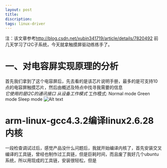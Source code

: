 ```yaml
---
layout: post
title: 
discription: 
tags: linux-driver
---
```

  注：该文章参考<http://blog.csdn.net/xubin341719/article/details/7820492>
  前几天学习了I2C子系统，今天就拿触摸屏驱动练练手了。

 一、对电容屏实现原理的分析
======

  首先我们拿到了这个电容屏后，先去看的是该芯片说明手册，最多的是可支持10点的电容屏触摸芯片，然后由概述及特点中找寻我需要的信息     
   *它使用的是I2C的通讯接口*
   *从设备工作模式*
  工作模式:
    Normal mode 
    Green mode
    Sleep mode
    ![Alt text](./work_mode.png")

 arm-linux-gcc4.3.2编译linux2.6.28内核
======

  一段检查调试过后，感觉产品没什么问题后，我就开始编译内核了，首先安装交叉编译的工具链，曾经也制作过工具链，但是巨耗时间，而且废了我好几个ubuntu系统，所以用现成的工具链，安装很轻松，但是


